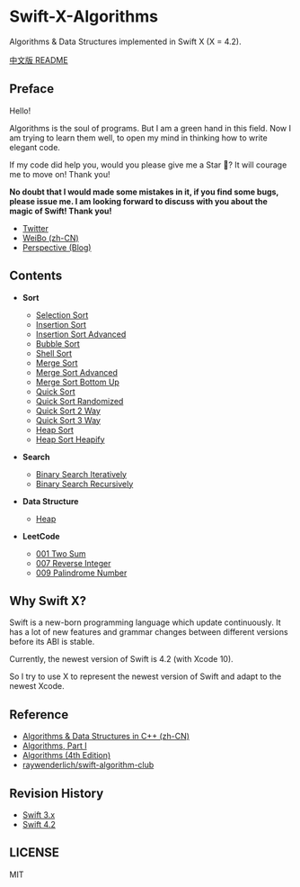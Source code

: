 # Swift-X-Algorithms

Algorithms &amp; Data Structures implemented in Swift X (X = 4.2).

[中文版 README](README_CN.md)

## Preface

Hello!

Algorithms is the soul of programs. But I am a green hand in this field. Now I am trying to learn them well, to open my mind in thinking how to write elegant code.

If my code did help you, would you please give me a Star 🌟? It will courage me to move on! Thank you!

**No doubt that I would made some mistakes in it, if you find some bugs, please issue me. I am looking forward to discuss with you about the magic of Swift! Thank you!**

- [Twitter](https://twitter.com/mmdadao)
- [WeiBo (zh-CN)](http://weibo.com/375975847)
- [Perspective (Blog)](https://github.com/kingcos/Perspective)

## Contents

- **Sort**
  - [Selection Sort](/Sort/01-SelectionSort)
  - [Insertion Sort](/Sort/02-InsertionSort)
  - [Insertion Sort Advanced](/Sort/03-InsertionSort-Advanced)
  - [Bubble Sort](/Sort/04-BubbleSort)
  - [Shell Sort](/Sort/05-ShellSort)
  - [Merge Sort](/Sort/06-MergeSort)
  - [Merge Sort Advanced](/Sort/07-MergeSort-Advanced)
  - [Merge Sort Bottom Up](/Sort/08-MergeSort-BottomUp)
  - [Quick Sort](/Sort/09-QuickSort)
  - [Quick Sort Randomized](/Sort/10-QuickSort-Randomized)
  - [Quick Sort 2 Way](/Sort/11-QuickSort-2-Way)
  - [Quick Sort 3 Way](/Sort/12-QuickSort-3-Way)
  - [Heap Sort](/Sort/13-HeapSort)
  - [Heap Sort Heapify](/Sort/14-HeapSort-Heapify)

- **Search**
  - [Binary Search Iteratively](/Search/01-BinarySearch-Iteratively)
  - [Binary Search Recursively](/Search/02-BinarySearch-Recursively)

- **Data Structure**
  - [Heap](/DataStructure/01-Heap)

- **LeetCode**
  - [001 Two Sum](/LeetCode/001-Two-Sum)
  - [007 Reverse Integer](/LeetCode/007-Reverse-Integer)
  - [009 Palindrome Number](/LeetCode/009-Palindrome-Number)

## Why Swift X?

Swift is a new-born programming language which update continuously. It has a lot of new features and grammar changes between different versions before its ABI is stable.

Currently, the newest version of Swift is 4.2 (with Xcode 10).

So I try to use X to represent the newest version of Swift and adapt to the newest Xcode.

## Reference

- [Algorithms & Data Structures in C++ (zh-CN)](http://coding.imooc.com/class/71.html)
- [Algorithms, Part I](https://www.coursera.org/learn/introduction-to-algorithms)
- [Algorithms (4th Edition)](https://www.amazon.com/Algorithms-4th-Robert-Sedgewick/dp/032157351X/ref=sr_1_2?ie=UTF8&qid=1481002530&sr=8-2&keywords=algorithms)
- [raywenderlich/swift-algorithm-club](https://github.com/raywenderlich/swift-algorithm-club)

## Revision History

- [Swift 3.x](https://github.com/kingcos/Swift-X-Algorithms/tree/swift_3.x)
- [Swift 4.2](https://github.com/kingcos/Swift-X-Algorithms/tree/master)

## LICENSE

MIT
